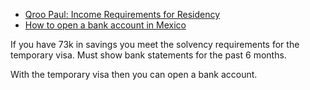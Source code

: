 
- [Qroo Paul: Income Requirements for Residency ](https://www.youtube.com/watch?v=zQh7beYq55Y)
- [How to open a bank account in Mexico](https://www.youtube.com/watch?v=bofVS_jP5T8)

If you have 73k in savings you meet the solvency requirements for the
temporary visa.  Must show bank statements for the past 6 months.

With the temporary visa then you can open a bank account.
